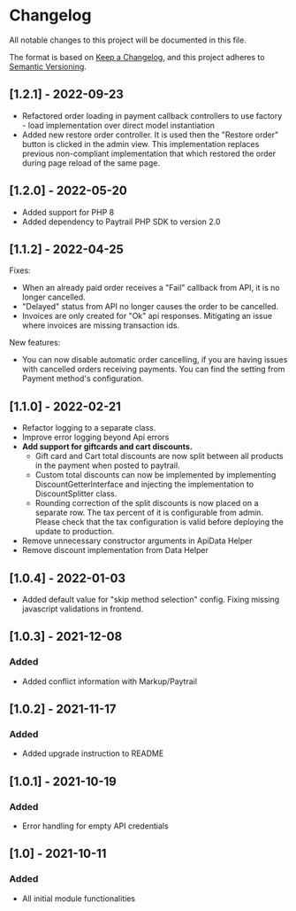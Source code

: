 # Changelog
All notable changes to this project will be documented in this file.

The format is based on [Keep a Changelog](https://keepachangelog.com/en/1.0.0/),
and this project adheres to [Semantic Versioning](https://semver.org/spec/v2.0.0.html).
## [1.2.1] - 2022-09-23
- Refactored order loading in payment callback controllers to use factory - load implementation over direct model instantiation
- Added new restore order controller. It is used then the "Restore order" button is clicked in the admin view. This implementation replaces previous non-compliant implementation that which restored the order during page reload of the same page.

## [1.2.0] - 2022-05-20
- Added support for PHP 8
- Added dependency to Paytrail PHP SDK to version 2.0

## [1.1.2] - 2022-04-25
Fixes:
- When an already paid order receives a "Fail" callback from API, it is no longer cancelled.
- "Delayed" status from API no longer causes the order to be cancelled.
- Invoices are only created for "Ok" api responses. Mitigating an issue where invoices are missing transaction ids.

New features:
- You can now disable automatic order cancelling, if you are having issues with cancelled orders receiving payments. You can find the setting from Payment method's configuration.

## [1.1.0] - 2022-02-21
- Refactor logging to a separate class.
- Improve error logging beyond Api errors
- **Add support for giftcards and cart discounts.**
  - Gift card and Cart total discounts are now split between all products in the payment when posted to paytrail.
  - Custom total discounts can now be implemented by implementing DiscountGetterInterface and injecting the
  implementation to DiscountSplitter class.
  - Rounding correction of the split discounts is now placed on a separate row. The tax percent of it is configurable 
  from admin. Please check that the tax configuration is valid before deploying the update to production.
- Remove unnecessary constructor arguments in ApiData Helper
- Remove discount implementation from Data Helper

## [1.0.4] - 2022-01-03
- Added default value for "skip method selection" config. Fixing missing javascript validations in frontend.

## [1.0.3] - 2021-12-08
### Added
- Added conflict information with Markup/Paytrail

## [1.0.2] - 2021-11-17
### Added
- Added upgrade instruction to README

## [1.0.1] - 2021-10-19
### Added
- Error handling for empty API credentials

## [1.0] - 2021-10-11
### Added
- All initial module functionalities

